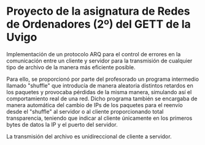 # Proyecto de la asignatura de Redes de Ordenadores (2º) del GETT de la Uvigo 

Implementación de un protocolo ARQ para el control de errores en la comunicación entre un cliente y servidor para la transmisión de cualquier tipo de archivo de la manera más eficiente posible.

Para ello, se proporcionó por parte del profesorado un programa intermedio llamado "shuffle" que introducía de manera aleatoria distintos retardos en los paquetes y provocaba pérdidas de la misma manera, simulando así el comportamiento real de una red. Dicho programa también se encargaba de manera automática del cambio de IPs de los paquetes para el reenvío desde el "shuffle" al servidor o al cliente proporcionando total transparencia, teniendo que indicar al cliente únicamente en los primeros bytes de datos la IP y el puerto del servidor.

La transmisión del archivo es unidireccional de cliente a servidor.
